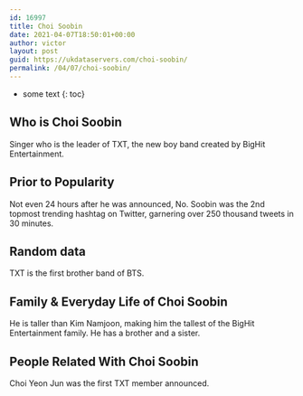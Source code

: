 ```yaml
---
id: 16997
title: Choi Soobin
date: 2021-04-07T18:50:01+00:00
author: victor
layout: post
guid: https://ukdataservers.com/choi-soobin/
permalink: /04/07/choi-soobin/
---
```


* some text
{: toc}


## Who is Choi Soobin



Singer who is the leader of TXT, the new boy band created by BigHit Entertainment. 

                
                
                
## Prior to Popularity



Not even 24 hours after he was announced, No. Soobin was the 2nd topmost trending hashtag on Twitter, garnering over 250 thousand tweets in 30 minutes. 

                
                
                
## Random data



TXT is the first brother band of BTS. 

                
                
                
## Family & Everyday Life of Choi Soobin



He is taller than Kim Namjoon, making him the tallest of the BigHit Entertainment family. He has a brother and a sister.

                
                
                
## People Related With Choi Soobin



Choi Yeon Jun was the first TXT member announced.

                
              
            
          
          
          